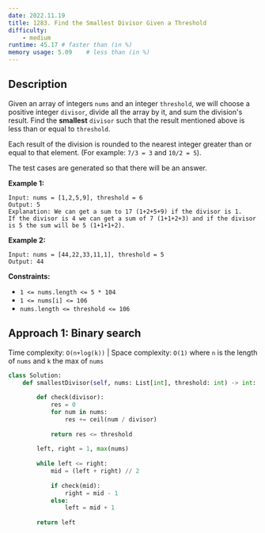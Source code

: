 ```yaml
---
date: 2022.11.19
title: 1283. Find the Smallest Divisor Given a Threshold
difficulty:
    - medium
runtime: 45.17 # faster than (in %)
memory usage: 5.09    # less than (in %)
---
```

## Description
Given an array of integers `nums` and an integer `threshold`, we will choose a positive integer `divisor`, divide all the array by it, and sum the division's result. Find the **smallest** `divisor` such that the result mentioned above is less than or equal to `threshold`.

Each result of the division is rounded to the nearest integer greater than or equal to that element. (For example: `7/3 = 3` and `10/2 = 5`).

The test cases are generated so that there will be an answer.

**Example 1:**

```
Input: nums = [1,2,5,9], threshold = 6
Output: 5
Explanation: We can get a sum to 17 (1+2+5+9) if the divisor is 1.
If the divisor is 4 we can get a sum of 7 (1+1+2+3) and if the divisor is 5 the sum will be 5 (1+1+1+2).

```

**Example 2:**

```
Input: nums = [44,22,33,11,1], threshold = 5
Output: 44

```

**Constraints:**

- `1 <= nums.length <= 5 * 104`
- `1 <= nums[i] <= 106`
- `nums.length <= threshold <= 106`

## Approach 1: Binary search
Time complexity: `O(n+log(k))`    |    Space complexity: `O(1)`
where `n` is the length of `nums` and `k` the max of `nums`

``` python
class Solution:
    def smallestDivisor(self, nums: List[int], threshold: int) -> int:
        
        def check(divisor):
            res = 0
            for num in nums:
                res += ceil(num / divisor)
            
            return res <= threshold
        
        left, right = 1, max(nums)
        
        while left <= right:
            mid = (left + right) // 2
            
            if check(mid):
                right = mid - 1
            else:
                left = mid + 1
        
        return left
```